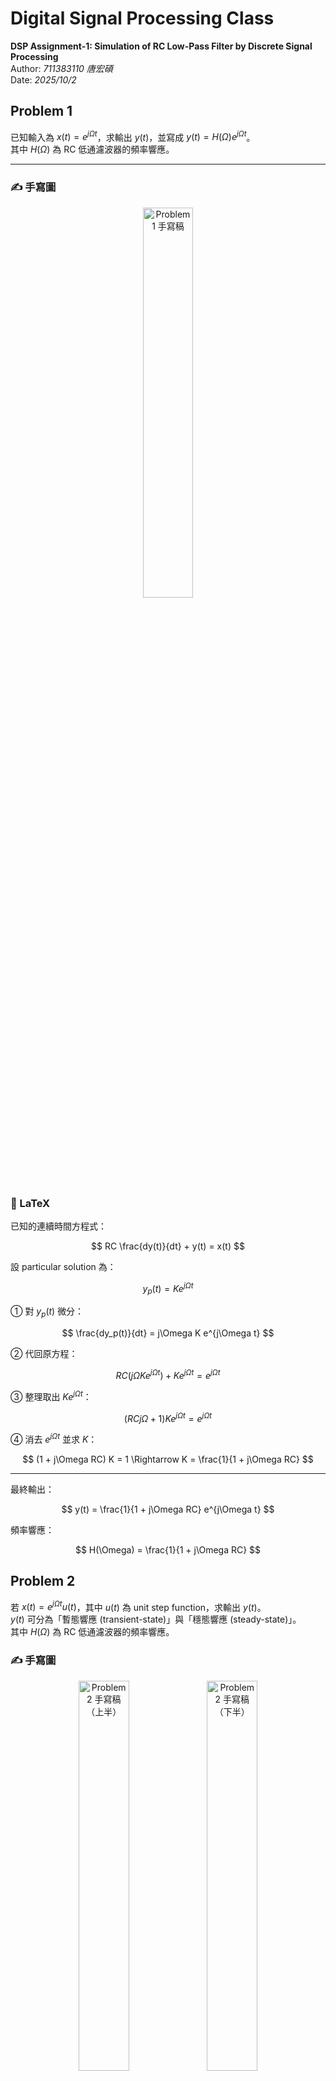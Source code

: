 #  Digital Signal Processing Class
**DSP Assignment-1: Simulation of RC Low-Pass Filter by Discrete Signal Processing**  
Author: *711383110 唐宏碩*  
Date: *2025/10/2*

## Problem 1

已知輸入為 $x(t)=e^{j\Omega t}$，求輸出 $y(t)$，並寫成 $y(t)=H(\Omega)e^{j\Omega t}$。  
其中 $H(\Omega)$ 為 RC 低通濾波器的頻率響應。

---

### ✍️ 手寫圖
<p align="center">
  <img src="https://raw.githubusercontent.com/s711383110-tech/Digital-Signal-Processing-Class/main/fig/problem1.jpg" alt="Problem 1 手寫稿" width="40%">
</p>

### 🧩 LaTeX

已知的連續時間方程式：

$$
RC \frac{dy(t)}{dt} + y(t) = x(t)
$$

設 particular solution 為：

$$
y_p(t) = K e^{j\Omega t}
$$

① 對 $y_p(t)$ 微分：

$$
\frac{dy_p(t)}{dt} = j\Omega K e^{j\Omega t}
$$

② 代回原方程：

$$
RC (j\Omega K e^{j\Omega t}) + K e^{j\Omega t} = e^{j\Omega t}
$$

③ 整理取出 $K e^{j\Omega t}$：

$$
(RC j\Omega + 1) K e^{j\Omega t} = e^{j\Omega t}
$$

④ 消去 $e^{j\Omega t}$ 並求 $K$：

$$
(1 + j\Omega RC) K = 1 \Rightarrow K = \frac{1}{1 + j\Omega RC}
$$

---

最終輸出：

$$
y(t) = \frac{1}{1 + j\Omega RC} e^{j\Omega t}
$$

頻率響應：

$$
H(\Omega) = \frac{1}{1 + j\Omega RC}
$$


## Problem 2

若 $x(t)=e^{j\Omega t}u(t)$，其中 $u(t)$ 為 unit step function，求輸出 $y(t)$。  
$y(t)$ 可分為「暫態響應 (transient-state)」與「穩態響應 (steady-state)」。  
其中 $H(\Omega)$ 為 RC 低通濾波器的頻率響應。

### ✍️ 手寫圖
<p align="center">
  <img src="https://raw.githubusercontent.com/s711383110-tech/Digital-Signal-Processing-Class/main/fig/problem2_01.jpg" alt="Problem 2 手寫稿（上半）" width="40%">
  <img src="https://raw.githubusercontent.com/s711383110-tech/Digital-Signal-Processing-Class/main/fig/problem2_02.jpg" alt="Problem 2 手寫稿（下半）" width="40%">
</p>

---

### 🧩 LaTeX

已知輸入：

$$
x(t)=e^{j\Omega t}u(t)
$$


RC電路滿足的一階微分方程：

$$
RC\frac{dy(t)}{dt}+y(t)=x(t), \qquad \tau=RC
$$


#### ① Particular Solution

設特解：

$$
y_p(t)=K e^{j\Omega t}
$$


代回方程：

$$
\tau \frac{d}{dt}\left(K e^{j\Omega t}\right)+K e^{j\Omega t}
= \tau (j\Omega) K e^{j\Omega t} + K e^{j\Omega t}
= e^{j\Omega t}
$$


消去 $e^{j\Omega t}$ 求 $K$：

$$
(1+j\Omega\tau)K=1 \;\Rightarrow\; K=\frac{1}{1+j\Omega\tau}
$$


故特解：

$$
y_p(t)=\frac{1}{1+j\Omega\tau}e^{j\Omega t}
$$


#### ② Homogeneous Solution

令 $x(t)=0$，則

$$
\tau \frac{dy_h(t)}{dt}+y_h(t)=0
$$

解得

$$
y_h(t)=A e^{-t/\tau}
$$


#### ③ 總解

$$
y(t)=y_p(t)+y_h(t)=H(\Omega)e^{j\Omega t}+A e^{-t/\tau}
$$


#### ④ 初始條件求 $A$

For  t < 0 \, no input and capacitor voltage is continuous:

$$
y(0^-) = 0 \Rightarrow\  y(0^+) = 0
$$

At  t = 0 \, 代 t=0 入總解:

$$
0 = H(\Omega) + A \Rightarrow\ A = -H(\Omega)
$$


---

### ⑤ 最終解並標明有效區間


$$
y(t) = \Big[\ H(\Omega)e^{j\Omega t} - H(\Omega)e^{-t/\tau} \Big] u(t)
     = H(\Omega)\Big( e^{j\Omega t} - e^{-t/\tau} \Big) u(t)
$$

where

$$
H(\Omega) = \frac{1}{1 + j\Omega \tau} = \frac{1}{1 + j\Omega RC}
$$

and

$$
\tau = RC
$$


## Problem 3

已知：

```math
x(t) = e^{j \Omega t}, \quad R = 1000\, \Omega, \quad 
C = \left( \frac{1}{2\pi} \times \frac{1}{400} \times \frac{1}{1000} \right)
```

要求：
```math
y(t) \quad \text{for} \quad \Omega = 2\pi f, \qquad f = 100,\,400,\,3000\,Hz
```

### 計算時間常數與截止頻率

$$
\tau = RC = 1000 \times \frac{1}{2\pi \times 400 \times 1000}
      = \frac{1}{2\pi \times 400} \text{s} \,
\quad
f_c = \frac{1}{2\pi RC} = 400\text{Hz}
$$

---

### 🧩 LaTeX

1. RC 的頻率響應 (Problem 1)：

$$
H(j\Omega) = \frac{1}{1 + j\Omega RC} = \frac{1}{1 + j\Omega \tau}
$$

2. 令：

$$
x = \Omega\tau = 2\pi f\tau, \qquad \tau = \frac{1}{2\pi \cdot 400} \Rightarrow x = \frac{f}{400}.
$$

$$
H = \frac{1}{1 + jx} = \frac{1 - jx}{1 + x^2} \quad (\text{矩形式})
$$

亦可寫成極座標形式：

$$
|H| = \frac{1}{\sqrt{1 + x^2}}, 
\quad 
\angle H = -\tan^{-1}(x)
$$

3.  因 $x(t) = e^{j\Omega t}$，輸出為：

$$
y(t) = H(j\Omega)e^{j\Omega t}
$$

---

### 三個頻率的計算

(a) $f = 100\text{Hz}$

$$
x = \frac{f}{400} = 0.25
$$

矩形式：

$$
H = \frac{1 - j(0.25)}{1 + (0.25)^2} 
  = \frac{1 - j0.25}{1.0625}
  = 0.94117647 - j0.23529412
$$

極座標：

$$
|H| = \frac{1}{\sqrt{1 + 0.25^2}} = 0.9701425,
\quad 
\angle H = -\tan^{-1}(0.25) = -14.036^\circ
$$

輸出：

$$
y(t) = H e^{j(2\pi 100)t}
     = 0.9701425 e^{j(2\pi 100t - 14.036^\circ)}
$$

(b) $f = 400\text{Hz}$ （剛好截止頻率）

$$
x = 1
$$

**矩形式：**

$$
H = \frac{1 - j}{2} = 0.5 - j0.5
$$

**極座標：**

$$
|H| = \frac{1}{\sqrt{2}} = 0.70710678, 
\quad \angle H = -45^\circ
$$

**輸出：**

$$
y(t) = H e^{j(2\pi \cdot 400t)} = 0.70710678 e^{j(2\pi \cdot 400t - 45^\circ)}
$$

(c) $f = 3000\text{Hz}$

由於：
$$
x = \frac{3000}{400} = 7.5
$$

**矩形式：**

$$
H = \frac{1 - j(7.5)}{1 + j(7.5)} 
= \frac{1 - j7.5}{57.25}
= 0.01746725 - j0.1300437
$$


**極座標：**

$$
|H| = \frac{1}{\sqrt{1 + 7.5^2}} = 0.13216372, 
\quad \angle H = -\tan^{-1}(7.5) = -82.405^\circ
$$


**輸出：**

$$
y(t) = H e^{j(2\pi \cdot 3000t)} 
= 0.13216372 e^{j(2\pi \cdot 3000t - 82.405^\circ)}
$$
